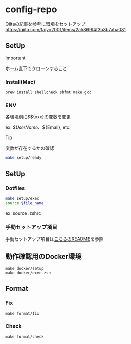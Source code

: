 # config-repo

Qiitaの記事を参考に環境をセットアップ.
https://qiita.com/taiyo2001/items/2a5869f4f3b8b7aba081

## SetUp
> [!IMPORTANT]
> ホーム直下でクローンすること

### Install(Mac)
```
brew install shellcheck shfmt make gcc
```

### ENV
各環境別に$${xxx}の変数を変更

ex. \$${UserName}、\$${Email}, etc.

> [!TIP]
> 変数が存在するかの確認
> ```sh
> make setup/ready
> ```

## SetUp
### Dotfiles
<!-- インタラクティブに Dotfiles を $HOME ディレクトリに移動 -->

```sh
make setup/exec
source $file_name
```
ex. source .zshrc

### 手動セットアップ項目
手動セットアップ項目は[こちらのREADME](./manual_setup/README.md)を参照


## 動作確認用のDocker環境
```
make docker/setup
make docker/exec-zsh
```

## Format
### Fix
```
make format/fix
```

### Check
```
make format/check
```
